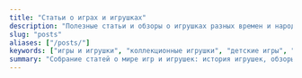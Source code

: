 ```yaml
---
title: "Статьи о играх и игрушках"
description: "Полезные статьи и обзоры о игрушках разных времен и народов. История игр, коллекционные и современные игрушки, советы по выбору и уходу."
slug: "posts"
aliases: ["/posts/"]
keywords: ["игры и игрушки", "коллекционные игрушки", "детские игры", "настольные игры", "игрушки разных народов", "игры для детей"]
summary: "Собрание статей о мире игр и игрушек: история игрушек, обзоры коллекционных экземпляров, современные детские и настольные игры, советы по выбору и уходу за игрушками."
---
```

